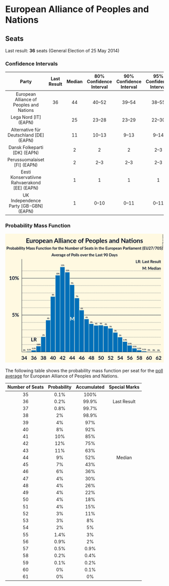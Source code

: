 # European Alliance of Peoples and Nations

## Seats

Last result: **36** seats (General Election of 25 May 2014)

### Confidence Intervals

| Party | Last Result | Median | 80% Confidence Interval | 90% Confidence Interval | 95% Confidence Interval | 99% Confidence Interval |
|:-----:|:-----------:|:------:|:-----------------------:|:-----------------------:|:-----------------------:|:-----------------------:|
| European Alliance of Peoples and Nations | 36 | 44 | 40–52 | 39–54 | 38–55 | 37–57 |
| Lega Nord [IT] (EAPN) | | 25 | 23–28 | 23–29 | 22–30 | 21–30 |
| Alternative für Deutschland [DE] (EAPN) | | 11 | 10–13 | 9–13 | 9–14 | 8–15 |
| Dansk Folkeparti [DK] (EAPN) | | 2 | 2 | 2 | 2–3 | 1–3 |
| Perussuomalaiset [FI] (EAPN) | | 2 | 2–3 | 2–3 | 2–3 | 2–3 |
| Eesti Konservatiivne Rahvaerakond [EE] (EAPN) | | 1 | 1 | 1 | 1 | 1–2 |
| UK Independence Party [GB-GBN] (EAPN) | | 1 | 0–10 | 0–11 | 0–11 | 0–12 |

### Probability Mass Function

![Graph with seats probability mass function not yet produced](average-2019-04-23-seats-pmf-europeanallianceofpeoplesandnations.png "Seats Probability Mass Function")

The following table shows the probability mass function per seat for the [poll average](average-2019-04-23.html) for European Alliance of Peoples and Nations.

| Number of Seats | Probability | Accumulated | Special Marks |
|:---------------:|:-----------:|:-----------:|:-------------:|
| 35 | 0.1% | 100% |  |
| 36 | 0.2% | 99.9% | Last Result |
| 37 | 0.8% | 99.7% |  |
| 38 | 2% | 98.9% |  |
| 39 | 4% | 97% |  |
| 40 | 8% | 92% |  |
| 41 | 10% | 85% |  |
| 42 | 12% | 75% |  |
| 43 | 11% | 63% |  |
| 44 | 9% | 52% | Median |
| 45 | 7% | 43% |  |
| 46 | 6% | 36% |  |
| 47 | 4% | 30% |  |
| 48 | 4% | 26% |  |
| 49 | 4% | 22% |  |
| 50 | 4% | 18% |  |
| 51 | 4% | 15% |  |
| 52 | 3% | 11% |  |
| 53 | 3% | 8% |  |
| 54 | 2% | 5% |  |
| 55 | 1.4% | 3% |  |
| 56 | 0.9% | 2% |  |
| 57 | 0.5% | 0.9% |  |
| 58 | 0.2% | 0.4% |  |
| 59 | 0.1% | 0.2% |  |
| 60 | 0% | 0.1% |  |
| 61 | 0% | 0% |  |


